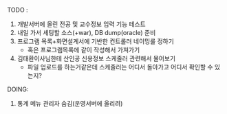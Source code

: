 
TODO : 
1. 개발서버에 올린 전공 및 교수정보 입력 기능 테스트
2. 내일 가서 세팅할 소스(+war), DB dump(oracle) 준비
3. 프로그램 목록+화면설계서에 기반한 컨트롤러 네이밍룰 정하기
	- 혹은 프로그램목록에 같이 작성해서 가져가기
4. 김태환이사님한테 산인공 신용정보 스케줄러 관련해서 물어보기
	- 파일 업로드를 하는거같은데 스케줄러는 어디서 돌아가고 어디서 확인할 수 있는지? 


DOING:
1. 통계 메뉴 관리자 숨김(운영서버에 올리려)